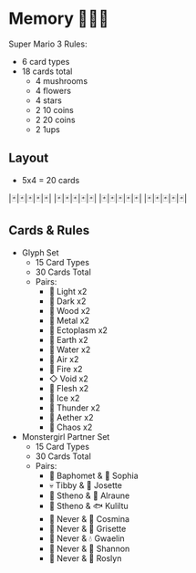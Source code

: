 # Memory 🐍🎴👭

Super Mario 3 Rules:

- 6 card types
- 18 cards total
    - 4 mushrooms
    - 4 flowers
    - 4 stars
    - 2 10 coins
    - 2 20 coins
    - 2 1ups

## Layout

- 5x4 = 20 cards

|🃏|🃏|🃏|🃏|🃏|
|🃏|🃏|🃏|🃏|🃏|
|🃏|🃏|🃏|🃏|🃏|
|🃏|🃏|🃏|🃏|🃏|

## Cards & Rules

- Glyph Set
    - 15 Card Types
    - 30 Cards Total
    - Pairs:
        - 󿑖  Light      x2
        - 󿑕  Dark       x2
        - 󿑅  Wood       x2
        - 󿐅  Metal      x2
        - 󿐘  Ectoplasm  x2
        - 󿐖  Earth      x2
        - 󿔉 Water      x2
        - 󿔀 Air        x2
        - 󿒝  Fire       x2
        - ◇  Void       x2
        - 󿐷  Flesh      x2
        - 󿑇  Ice        x2
        - 󿐲  Thunder    x2
        - 󿒾 Aether     x2
        - 󿔞 Chaos      x2
- Monstergirl Partner Set
    - 15 Card Types
    - 30 Cards Total
    - Pairs:
        - 🐐 Baphomet   & 🐔 Sophia
        - 💀 Tibby      & 🦇 Josette
        - 🐍  Stheno     &  🌱 Alraune
        - 🐍  Stheno     & 🐟 Kuliltu
        - 🧹 Never      & 🌌 Cosmina
        - 🧹 Never      & 🍄  Grisette
        - 🧹 Never      & 💧  Gwaelin
        - 🧹 Never      & 🌿 Shannon
        - 🧹 Never      & 🔩  Roslyn

